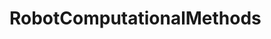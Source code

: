 # RobotComputationalMethods

<!--
Declare in format that compiler is ran with 
win_flex simple_lex.l
win_bison -d grammar.y
gcc lex.yy.c grammar.tab.c -o program 
./program text.txt
-->
